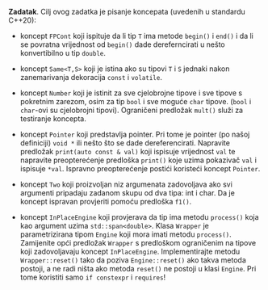 **Zadatak**. Cilj ovog zadatka je pisanje koncepata (uvedenih u standardu C++20):

- koncept `FPCont` koji ispituje da li tip `T` ima metode `begin()` i `end()` i da li se povratna vrijednost od `begin()` dade dereferncirati u nešto konvertibilno u tip `double`.

- koncept `Same<T,S>` koji je istina ako su tipovi `T` i `S` jednaki nakon zanemarivanja dekoracija `const` i `volatile`.

- koncept `Number` koji je istinit za sve cjelobrojne tipove i sve tipove s pokretnim zarezom, osim za tip `bool` i sve moguće `char` tipove. (`bool` i `char`-ovi su cjelobrojni tipovi). Ograničeni predložak `mult()` služi za testiranje koncepta.

- koncept `Pointer` koji predstavlja pointer. Pri tome je pointer (po našoj definiciji)  `void *` ili nešto što se dade dereferencirati.  Napravite predložak `print(auto const & val)` koji ispisuje vrijednost `val` te napravite preopterećenje predloška `print()` koje uzima pokazivač `val` i ispisuje `*val`. Ispravno preopterećenje postići koristeći koncept `Pointer`. 

- koncept `Two` koji proizvoljan niz argumenata zadovoljava ako svi argumenti pripadaju zadanom skupu od dva tipa: int i char. Da je koncept ispravan provjeriti pomoću predloška `f1()`.

- koncept `InPlaceEngine` koji provjerava da tip ima metodu `process()` koja kao argument uzima `std::span<double>`. Klasa `Wrapper` je parametrizirana tipom `Engine` koji mora imati metodu `process()`. Zamijenite opći predložak `Wrapper` s predloškom ograničenim na tipove koji zadovoljavaju koncept `InPlaceEngine`. Implementirajte metodu `Wrapper::reset()` tako da poziva `Engine::reset()` ako takva metoda postoji, a ne radi ništa ako metoda `reset()` ne postoji u klasi `Engine`. Pri tome koristiti samo `if constexpr` i `requires`!


